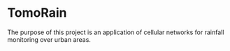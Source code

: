 # TomoRain
The purpose of this project is an application of cellular networks for rainfall monitoring over urban areas.

